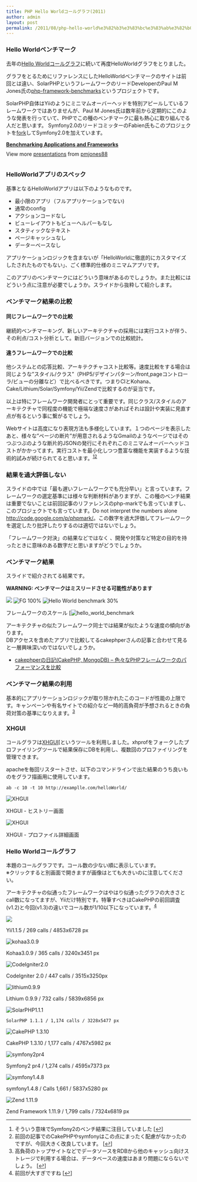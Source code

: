 ```yaml
---
title: PHP Hello Worldコールグラフ(2011)
author: admin
layout: post
permalink: /2011/08/php-hello-world%e3%82%b3%e3%83%bc%e3%83%ab%e3%82%b0%e3%83%a9%e3%83%952011/
---
```


### Hello Worldベンチマーク

去年の[Hello Worldコールグラフ](/blog/2010/04/hello-world%E3%82%B3%E3%83%BC%E3%83%AB%E3%82%B0%E3%83%A9%E3%83%95/)に続いて再度HelloWorldグラフをとりました。

グラフをとるためにリファレンスにしたHelloWorldベンチマークのサイトは前回とは違い、SolarPHPというフレームワークのリードDeveloperのPaul M Jones氏の[php-framework-benchmarks](https://github.com/pmjones/php-framework-benchmarks)というプロジェクトです。

SolarPHP自体はYiiのようにミニマムオーバーヘッドを特別アピールしているフレームワークではありませんが、Paul M Jones氏は数年前から定期的にこのような発表を行っていて、PHPでこの種のベンチマークに最も熱心に取り組んでる人だと思います。 Symfony2.0のリードコミッターのFabien氏もこのプロジェクトを[fork](https://github.com/fabpot/php-framework-benchmarks)してSymfony2.0を加えています。

<div id="__ss_8705097" style="width: 595px;">
  <strong style="display: block; margin: 12px 0 4px;"><a title="Benchmarking Applications and Frameworks" href="http://www.slideshare.net/pmjones88/benchmarking-applications-and-frameworks" target="_blank">Benchmarking Applications and Frameworks</a></strong>  <div style="padding: 5px 0 12px;">
    View more <a href="http://www.slideshare.net/" target="_blank">presentations</a> from <a href="http://www.slideshare.net/pmjones88" target="_blank">pmjones88</a>
  </div>
</div>

### HelloWorldアプリのスペック

基準となるHelloWorldアプリは以下のようなものです。

*   最小限のアプリ（フルアプリケーションでない)
*   通常のconfig
*   アクションコードなし
*   ビューレイアウトもビューヘルパーもなし
*   スタティックなテキスト
*   ページキャッシュなし
*   データーベースなし

アプリケーションロジックを含まないが「HelloWorldに徹底的にカスタマイズしたされたものでもない」、ごく標準的仕様のミニマムアプリです。

このアプリのベンチマークにはどういう意味があるのでしょうか。また比較にはどういう点に注意が必要でしょうか。スライドから抜粋して紹介します。

### ベンチマーク結果の比較

#### 同じフレームワークでの比較

継続的ベンチマーキング、新しいアーキテクチャの採用には実行コストが伴う、その利点/コスト分析として。新旧バージョンでの比較統計。

#### 違うフレームワークでの比較

他システムとの応答比較、アーキテクチャコスト比較等。速度比較をする場合は同じような&#8221;スタイル/クラス&#8221;（PHP5/デザインパターン/front,pageコントローラ/ビューの分離など）で比べるべきです。つまりCIとKohana、Cake/Lithium/Solar/Symfony/Yii/Zendで比較するのが妥当です。

以上は特にフレームワーク開発者にとって重要です。同じクラス/スタイルのアーキテクチャで同程度の機能で極端な速度さがあればそれは設計や実装に見直す点が有るという事に繋がるでしょう。

Webサイトは高度になり表現方法も多様化しています。１つのページを表示したあと、様々な&#8221;ページの断片&#8221;が用意されるようなGmailのようなページではそのつぶつぶのような断片的JSONの発行にそれぞれこのミニマムオーバーヘッドコストがかかってます。実行コストを最小化しつつ豊富な機能を実装するような技術的試みが続けられてると思います。<sup><a href="#footnote_0_628" id="identifier_0_628" class="footnote-link footnote-identifier-link" title="そういう意味でSymfony2のベンチ結果に注目していました">1</a></sup><sup><a href="#footnote_1_628" id="identifier_1_628" class="footnote-link footnote-identifier-link" title="前回の記事でのCakePHPやsymfonyはこの点にまったく配慮がなかったのですが、今回大きく改良しています。">2</a></sup>

### 結果を過大評価しない

スライドの中では「最も遅いフレームワークでも充分早い」と言っています。フレームワークの選定基準には様々な判断材料がありますが、この種のベンチ結果は重要でないことは前回記事のリファレンスのphp-markでも言っていますし、このプロジェクトでも言っています。Do not interpret the numbers alone <http://code.google.com/p/phpmark/>。この数字を過大評価してフレームワークを選定したり批評したりするのは適切ではないでしょう。

「フレームワーク対決」の結果などではなく 、開発や対策など特定の目的を持ったときに意味のある数字だと思いますがどうでしょうか。

### ベンチマーク結果

スライドで紹介されてる結果です。

**WARNING: ベンチマークはミスリードさせる可能性があります**

<img src="/images/wp-content/uploads/2011/08/51ed59663476e958f90c87515027326e.png" />

<img src="/images/wp-content/uploads/2011/08/39f1ac6508847c8a22ea39ab64eb56e7.png" title="FG 100%"/>

<img src="/images/wp-content/uploads/2011/08/a9947644a1f44666561852b0eaec3716.png" title="Hello World benchmark 30%" />

フレームワークのスケール
[<img src="/images/wp-content/uploads/2011/08/18b9e5798fa07886cd4e0a2ff2dbf2b4.png" title="hello_world_benchmark" />
   
アーキテクチャの似たフレームワーク同士では結果が似たような速度の傾向があります。  
DBアクセスを含めたアプリで比較してるcakephperさんの記事と合わせて見ると一層興味深いのではないでしょうか。

*   [cakephperの日記(CakePHP, MongoDB) &#8211; 色々なPHPフレームワークのパフォーマンスを比較](http://d.hatena.ne.jp/cakephper/20110802/1312275110)

### ベンチマーク結果の利用

基本的にアプリケーションロジックが取り除かれたこのコードが性能の上限です。キャンペーンや有名サイトでの紹介など一時的高負荷が予想されるときの負荷対策の基準になりえます。<sup><a href="#footnote_2_628" id="identifier_2_628" class="footnote-link footnote-identifier-link" title="高負荷のトップサイトなどでデータソースをRDBから他のキャッシュ向けストレージで利用する場合は、データベースの速度はあまり問題にならないでしょう。">3</a></sup>

### XHGUI

コールグラフは[XHGUI](http://phpspot.org/blog/archives/2011/04/phpxhprofxhgui.html)[というツールを利用しました。xhprofをフォークしたプロファイリングツールで結果保存にDBを利用し、複数回のプロファイリングを管理できます。

apacheを毎回リスタートさせ、以下のコマンドラインで出た結果のうち良いものをグラフ描画用に使用しています。

`ab -c 10 -t 10 http://examplle.com/helloWorld/ `

<img src="/images/wp-content/uploads/2011/08/5c5d54d8f3985a7de20ca8719b89d500.png" title="XHGUI" >

XHGUI - ヒストリー画面


<img src="/images/wp-content/uploads/2011/08/79045a2d0cd2ad3d1fd7d375ee1780a3.png" title="XHGUI" /> 

XHGUI - プロファイル詳細画面

</div>

### Hello Worldコールグラフ

本題のコールグラフです。コール数の少ない順に表示しています。  
※クリックすると別画面で開きますが画像はとても大きいのに注意してください。

アーキテクチャの似通ったフレームワークはやはり似通ったグラフの大きさとcall数になってますが、Yiiだけ特別です。特筆すべきはCakePHPの前回調査(v1.2)と今回(v1.3)の違いでコール数が1/10以下になっています。<sup><a href="#footnote_3_628" id="identifier_3_628" class="footnote-link footnote-identifier-link" title="前回が大すぎですね">4</a></sup>

<img src="/images/wp-content/uploads/2011/08/Yii1.1.5.png" />

Yii1.1.5 / 269 calls / 4853x6728 px

<img src="/images/wp-content/uploads/2011/08/kohaa3.0.9.png" title="kohaa3.0.9">

Kohaa3.0.9 / 365 calls / 3240x3451 px

<img src="/images/wp-content/uploads/2011/08/ci.png" title="CodeIgniter2.0" >

CodeIgniter 2.0 / 447 calls / 3515x3250px

<img src="/images/wp-content/uploads/2011/08/lithium0.9.9.png" title="lithium0.9.9">

Lithium 0.9.9 / 732 calls / 5839x6856 px

<img src="/images/wp-content/uploads/2011/08/SolarPHP1.1.1.png" title="SolarPHP1.1.1"/>

    SolarPHP 1.1.1 / 1,174 calls / 3228x5477 px

</div>

<img src="/images/wp-content/uploads/2011/08/cake1.3.10.png" title="CakePHP 1.3.10"  />

CakePHP 1.3.10 / 1,177 calls / 4767x5982 px


<img src="/images/wp-content/uploads/2011/08/symfony2pr4.png" title="symfony2pr4" />

Symfony2 pr4 / 1,274 calls / 4595x7373 px

<img src="/images/wp-content/uploads/2011/08/symfony1.4.8.png" title="symfony1.4.8" >

symfony1.4.8 / Calls 1,661 / 5837x5280 px


<img src="/images/wp-content/uploads/2011/08/Zend-1.11.9.png" title="Zend 1.11.9" />

Zend Framework 1.11.9 / 1,799 calls / 7324x6819 px

---

<ol class="footnotes">
  <li id="footnote_0_628" class="footnote">
    そういう意味でSymfony2のベンチ結果に注目していました [<a href="#identifier_0_628" class="footnote-link footnote-back-link">&#8617;</a>]
  </li>
  <li id="footnote_1_628" class="footnote">
    前回の記事でのCakePHPやsymfonyはこの点にまったく配慮がなかったのですが、今回大きく改良しています。 [<a href="#identifier_1_628" class="footnote-link footnote-back-link">&#8617;</a>]
  </li>
  <li id="footnote_2_628" class="footnote">
    高負荷のトップサイトなどでデータソースをRDBから他のキャッシュ向けストレージで利用する場合は、データベースの速度はあまり問題にならないでしょう。 [<a href="#identifier_2_628" class="footnote-link footnote-back-link">&#8617;</a>]
  </li>
  <li id="footnote_3_628" class="footnote">
    前回が大すぎですね [<a href="#identifier_3_628" class="footnote-link footnote-back-link">&#8617;</a>]
  </li>
</ol>

